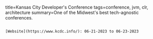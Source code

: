 title=Kansas City Developer's Conference
tags=conference, jvm, clr, architecture
summary=One of the Midwest's best tech-agnostic conferences.
~~~~~~

[Website](https://www.kcdc.info/): 06-21-2023 to 06-23-2023

